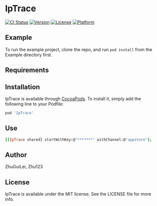 # IpTrace

[![CI Status](https://img.shields.io/travis/ZhuGuiLei/IpTrace.svg?style=flat)](https://travis-ci.org/ZhuGuiLei/IpTrace)
[![Version](https://img.shields.io/cocoapods/v/IpTrace.svg?style=flat)](https://cocoapods.org/pods/IpTrace)
[![License](https://img.shields.io/cocoapods/l/IpTrace.svg?style=flat)](https://cocoapods.org/pods/IpTrace)
[![Platform](https://img.shields.io/cocoapods/p/IpTrace.svg?style=flat)](https://cocoapods.org/pods/IpTrace)

## Example

To run the example project, clone the repo, and run `pod install` from the Example directory first.

## Requirements

## Installation

IpTrace is available through [CocoaPods](https://cocoapods.org). To install
it, simply add the following line to your Podfile:

```ruby
pod 'IpTrace'
```

## Use

```ruby
[[IpTrace shared] startWithKey:@"*******" withChannel:@"appstore"];
```

## Author

ZhuGuiLei, Zhu123

## License

IpTrace is available under the MIT license. See the LICENSE file for more info.
